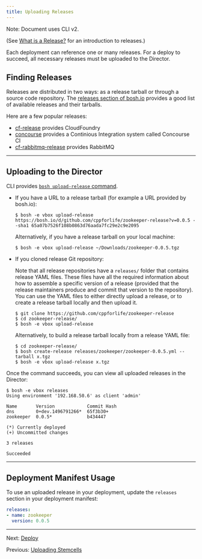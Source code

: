 ```yaml
---
title: Uploading Releases
---
```


<p class="note">Note: Document uses CLI v2.</p>

(See [What is a Release?](release.md) for an introduction to releases.)

Each deployment can reference one or many releases. For a deploy to succeed, all necessary releases must be uploaded to the Director.

## <a id='find'></a> Finding Releases

Releases are distributed in two ways: as a release tarball or through a source code repository. The [releases section of bosh.io](http://bosh.io/releases) provides a good list of available releases and their tarballs.

Here are a few popular releases:

- [cf-release](http://bosh.io/releases/github.com/cloudfoundry/cf-release) provides CloudFoundry
- [concourse](http://bosh.io/releases/github.com/concourse/concourse) provides a Continious Integration system called Concourse CI
- [cf-rabbitmq-release](http://bosh.io/releases/github.com/pivotal-cf/cf-rabbitmq-release) provides RabbitMQ

---
## <a id='upload'></a> Uploading to the Director

CLI provides [`bosh upload-release` command](cli-v2.md#upload-release).

- If you have a URL to a release tarball (for example a URL provided by bosh.io):

	```shell
	$ bosh -e vbox upload-release https://bosh.io/d/github.com/cppforlife/zookeeper-release?v=0.0.5 --sha1 65a07b7526f108b0863d76aada7fc29e2c9e2095
	```

	Alternatively, if you have a release tarball on your local machine:

	```shell
	$ bosh -e vbox upload-release ~/Downloads/zookeeper-0.0.5.tgz
	```

- If you cloned release Git repository:

    Note that all release repositories have a `releases/` folder that contains release YAML files. These files have all the required information about how to assemble a specific version of a release (provided that the release maintainers produce and commit that version to the repository). You can use the YAML files to either directly upload a release, or to create a release tarball locally and then upload it.

    ```shell
  $ git clone https://github.com/cppforlife/zookeeper-release
	$ cd zookeeper-release/
	$ bosh -e vbox upload-release
	```

	Alternatively, to build a release tarball locally from a release YAML file:

	```shell
	$ cd zookeeper-release/
	$ bosh create-release releases/zookeeper/zookeeper-0.0.5.yml --tarball x.tgz
	$ bosh -e vbox upload-release x.tgz
	```

Once the command succeeds, you can view all uploaded releases in the Director:

```shell
$ bosh -e vbox releases
Using environment '192.168.50.6' as client 'admin'

Name       Version            Commit Hash
dns        0+dev.1496791266*  65f3b30+
zookeeper  0.0.5*             b434447

(*) Currently deployed
(+) Uncommitted changes

3 releases

Succeeded
```

---
## <a id='using'></a> Deployment Manifest Usage

To use an uploaded release in your deployment, update the `releases` section in your deployment manifest:

```yaml
releases:
- name: zookeeper
  version: 0.0.5
```

---
Next: [Deploy](deploying.md)

Previous: [Uploading Stemcells](uploading-stemcells.md)
